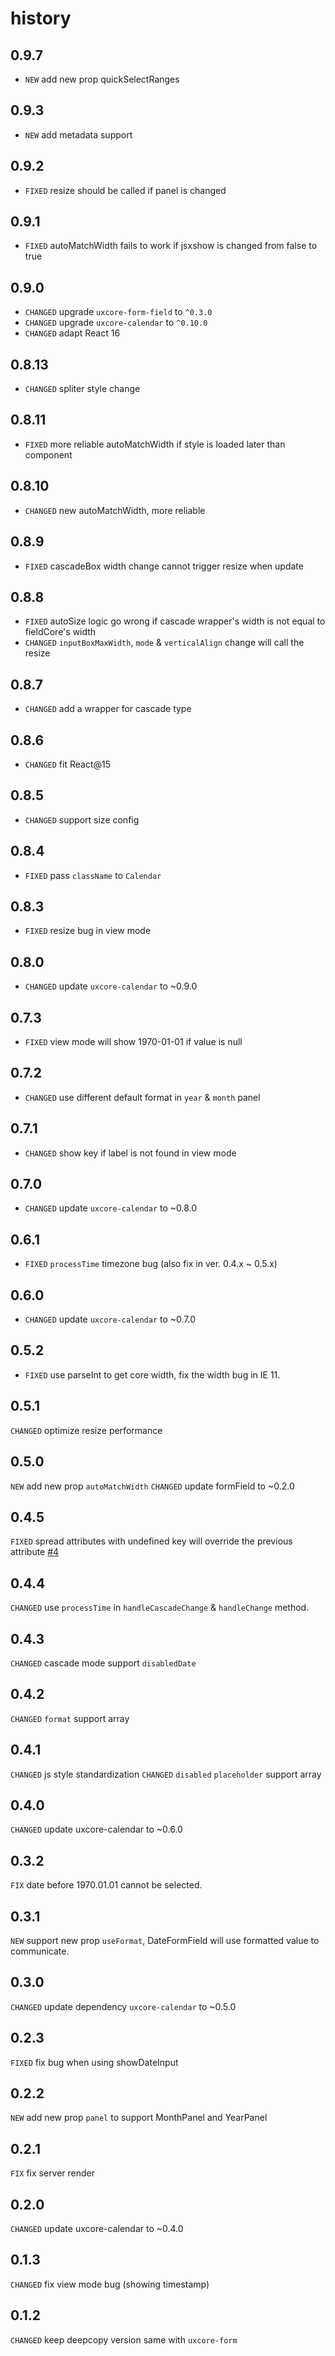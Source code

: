 # history
## 0.9.7
* `NEW` add new prop quickSelectRanges

## 0.9.3
* `NEW` add metadata support

## 0.9.2

* `FIXED` resize should be called if panel is changed

## 0.9.1

* `FIXED` autoMatchWidth fails to work if jsxshow is changed from false to true

## 0.9.0

* `CHANGED` upgrade `uxcore-form-field` to `^0.3.0`
* `CHANGED` upgrade `uxcore-calendar` to `^0.10.0`
* `CHANGED` adapt React 16

## 0.8.13

* `CHANGED` spliter style change 

## 0.8.11

* `FIXED` more reliable autoMatchWidth if style is loaded later than component

## 0.8.10

* `CHANGED` new autoMatchWidth, more reliable

## 0.8.9

* `FIXED` cascadeBox width change cannot trigger resize when update

## 0.8.8

* `FIXED` autoSize logic go wrong if cascade wrapper's width is not equal to fieldCore's width 
* `CHANGED` `inputBoxMaxWidth`, `mode` & `verticalAlign` change will call the resize

## 0.8.7

* `CHANGED` add a wrapper for cascade type

## 0.8.6

* `CHANGED` fit React@15

## 0.8.5

* `CHANGED` support size config

## 0.8.4

* `FIXED` pass `className` to `Calendar`

## 0.8.3

* `FIXED` resize bug in view mode

## 0.8.0

* `CHANGED` update `uxcore-calendar` to ~0.9.0

## 0.7.3

* `FIXED` view mode will show 1970-01-01 if value is null

## 0.7.2

* `CHANGED` use different default format in `year` & `month` panel

## 0.7.1

* `CHANGED` show key if label is not found in view mode

## 0.7.0

* `CHANGED` update `uxcore-calendar` to ~0.8.0

## 0.6.1

* `FIXED` `processTime` timezone bug (also fix in ver. 0.4.x ~ 0.5.x)

## 0.6.0

* `CHANGED` update `uxcore-calendar` to ~0.7.0

## 0.5.2

* `FIXED` use parseInt to get core width, fix the width bug in IE 11.

## 0.5.1

`CHANGED` optimize resize performance

## 0.5.0

`NEW` add new prop `autoMatchWidth`
`CHANGED` update formField to ~0.2.0

## 0.4.5

`FIXED` spread attributes with undefined key will override the previous attribute [#4](https://github.com/uxcore/uxcore-date-form-field/issues/4)

## 0.4.4

`CHANGED` use `processTime` in `handleCascadeChange` & `handleChange` method.

## 0.4.3

`CHANGED` cascade mode support `disabledDate`

## 0.4.2

`CHANGED` `format` support array

## 0.4.1

`CHANGED` js style standardization
`CHANGED` `disabled` `placeholder` support array

## 0.4.0

`CHANGED` update uxcore-calendar to ~0.6.0

## 0.3.2

`FIX` date before 1970.01.01 cannot be selected.

## 0.3.1

`NEW` support new prop `useFormat`, DateFormField will use formatted value to communicate. 

## 0.3.0

`CHANGED` update dependency `uxcore-calendar` to ~0.5.0 

## 0.2.3

`FIXED` fix bug when using showDateInput

## 0.2.2

`NEW` add new prop `panel` to support MonthPanel and YearPanel

## 0.2.1

`FIX` fix server render

## 0.2.0

`CHANGED` update uxcore-calendar to ~0.4.0

## 0.1.3

`CHANGED` fix view mode bug (showing timestamp)

## 0.1.2

`CHANGED` keep deepcopy version same with `uxcore-form`